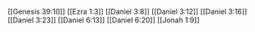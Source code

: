 [[Genesis 39:10]]
[[Ezra 1:3]]
[[Daniel 3:8]]
[[Daniel 3:12]]
[[Daniel 3:16]]
[[Daniel 3:23]]
[[Daniel 6:13]]
[[Daniel 6:20]]
[[Jonah 1:9]]
